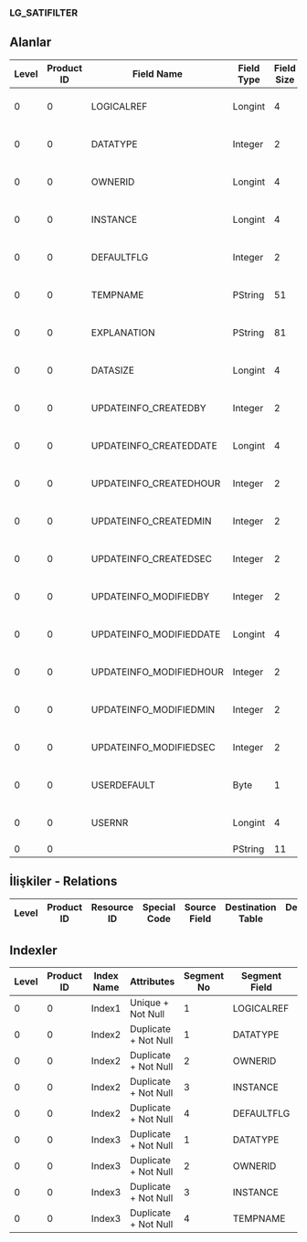 ### LG_SATIFILTER

## Alanlar

**Level**|**Product ID**|**Field Name**|**Field Type**|**Field Size**|**Field Offset**|**Türkçe Açıklama**|**Expression**
-----|-----|-----|-----|-----|-----|-----|-----
0|0|LOGICALREF|Longint|4|0|(Bayi Kullanımı İçin)|Internal Usage
0|0|DATATYPE|Integer|2|4|(Bayi Kullanımı İçin)|Internal Usage
0|0|OWNERID|Longint|4|6|(Bayi Kullanımı İçin)|Internal Usage
0|0|INSTANCE|Longint|4|10|(Bayi Kullanımı İçin)|Internal Usage
0|0|DEFAULTFLG|Integer|2|14|(Bayi Kullanımı İçin)|Internal Usage
0|0|TEMPNAME|PString|51|16|(Bayi Kullanımı İçin)|Internal Usage
0|0|EXPLANATION|PString|81|67|(Bayi Kullanımı İçin)|Internal Usage
0|0|DATASIZE|Longint|4|148|(Bayi Kullanımı İçin)|Internal Usage
0|0|UPDATEINFO_CREATEDBY|Integer|2|152|(Bayi Kullanımı İçin)|Internal Usage
0|0|UPDATEINFO_CREATEDDATE|Longint|4|154|(Bayi Kullanımı İçin)|Internal Usage
0|0|UPDATEINFO_CREATEDHOUR|Integer|2|158|(Bayi Kullanımı İçin)|Internal Usage
0|0|UPDATEINFO_CREATEDMIN|Integer|2|160|(Bayi Kullanımı İçin)|Internal Usage
0|0|UPDATEINFO_CREATEDSEC|Integer|2|162|(Bayi Kullanımı İçin)|Internal Usage
0|0|UPDATEINFO_MODIFIEDBY|Integer|2|164|(Bayi Kullanımı İçin)|Internal Usage
0|0|UPDATEINFO_MODIFIEDDATE|Longint|4|166|(Bayi Kullanımı İçin)|Internal Usage
0|0|UPDATEINFO_MODIFIEDHOUR|Integer|2|170|(Bayi Kullanımı İçin)|Internal Usage
0|0|UPDATEINFO_MODIFIEDMIN|Integer|2|172|(Bayi Kullanımı İçin)|Internal Usage
0|0|UPDATEINFO_MODIFIEDSEC|Integer|2|174|(Bayi Kullanımı İçin)|Internal Usage
0|0|USERDEFAULT|Byte|1|176|(Bayi Kullanımı İçin)|Internal Usage
0|0|USERNR|Longint|4|177|(Bayi Kullanımı İçin)|Internal Usage
0|0||PString|11|181||

## İlişkiler - Relations

**Level**|**Product ID**|**Resource ID**|**Special Code**|**Source Field**|**Destination Table**|**Destination Field**|**Relation Type**|**Extra Condition**
-----|-----|-----|-----|-----|-----|-----|-----|-----

## Indexler

**Level**|**Product ID**|**Index Name**|**Attributes**|**Segment No**|**Segment Field**|**Sense**
-----|-----|-----|-----|-----|-----|-----
0|0|Index1|Unique + Not Null|1|LOGICALREF|Ascending
0|0|Index2|Duplicate + Not Null|1|DATATYPE|Ascending
0|0|Index2|Duplicate + Not Null|2|OWNERID|Ascending
0|0|Index2|Duplicate + Not Null|3|INSTANCE|Ascending
0|0|Index2|Duplicate + Not Null|4|DEFAULTFLG|Ascending
0|0|Index3|Duplicate + Not Null|1|DATATYPE|Ascending
0|0|Index3|Duplicate + Not Null|2|OWNERID|Ascending
0|0|Index3|Duplicate + Not Null|3|INSTANCE|Ascending
0|0|Index3|Duplicate + Not Null|4|TEMPNAME|Ascending
